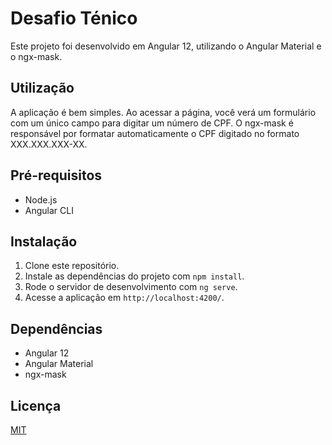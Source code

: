 # Desafio Ténico

Este projeto foi desenvolvido em Angular 12, utilizando o Angular Material e o ngx-mask.

## Utilização

A aplicação é bem simples. Ao acessar a página, você verá um formulário com um único campo para digitar um número de CPF. O ngx-mask é responsável por formatar automaticamente o CPF digitado no formato XXX.XXX.XXX-XX.


## Pré-requisitos

- Node.js
- Angular CLI

## Instalação

1. Clone este repositório.
2. Instale as dependências do projeto com `npm install`.
3. Rode o servidor de desenvolvimento com `ng serve`.
4. Acesse a aplicação em `http://localhost:4200/`.

## Dependências

- Angular 12
- Angular Material
- ngx-mask


## Licença

[MIT](https://choosealicense.com/licenses/mit/)
